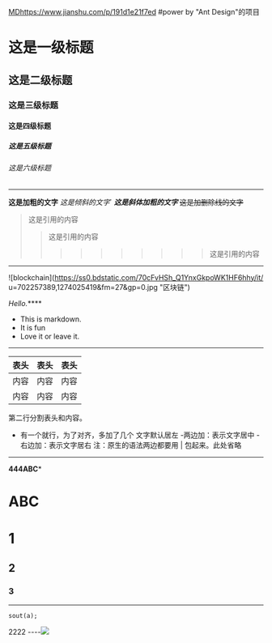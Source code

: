 








[MD]()https://www.jianshu.com/p/191d1e21f7ed
#power by "Ant Design"的项目

# 这是一级标题
## 这是二级标题
### 这是三级标题
#### 这是四级标题
##### 这是五级标题
###### 这是六级标题


---



**这是加粗的文字**
*这是倾斜的文字*`
***这是斜体加粗的文字***
~~这是加删除线的文字~~



>这是引用的内容
>>这是引用的内容
>>>>>>>>>>这是引用的内容


----

![blockchain](https://ss0.bdstatic.com/70cFvHSh_Q1YnxGkpoWK1HF6hhy/it/
u=702257389,1274025419&fm=27&gp=0.jpg "区块链")

*Hello.*****

 * This is markdown.
 * It is fun
 * Love it or leave it.


----

表头| 表头|表头
---|--|---
内容| 内容|内容
内容| 内容|内容

第二行分割表头和内容。
- 有一个就行，为了对齐，多加了几个
文字默认居左
-两边加：表示文字居中
-右边加：表示文字居右
注：原生的语法两边都要用 | 包起来。此处省略


------

**444ABC***



# ABC 



# 1
## 2
### 3

-----


``` $java
sout(a);
```

2222
----![](https://avatars0.githubusercontent.com/u/21263805?s=40&v=4)
